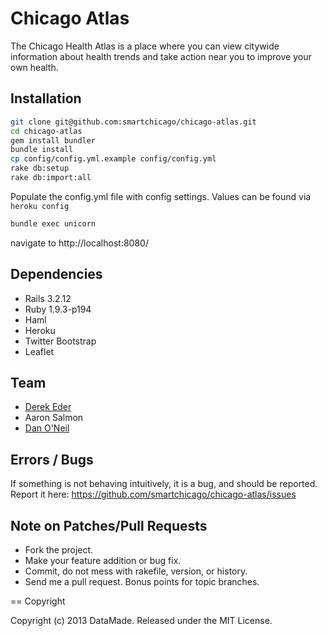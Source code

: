 # Chicago Atlas

The Chicago Health Atlas is a place where you can view citywide information about health trends and take action near you to improve your own health.

## Installation

``` bash
git clone git@github.com:smartchicago/chicago-atlas.git
cd chicago-atlas
gem install bundler
bundle install
cp config/config.yml.example config/config.yml
rake db:setup
rake db:import:all
```

Populate the config.yml file with config settings. Values can be found via `heroku config`

``` bash
bundle exec unicorn
```

navigate to http://localhost:8080/

## Dependencies

* Rails 3.2.12
* Ruby 1.9.3-p194
* Haml
* Heroku
* Twitter Bootstrap
* Leaflet

## Team

* [Derek Eder](mailto:derek.eder+git@gmail.com)
* Aaron Salmon
* [Dan O'Neil](mailto:doneil@cct.org)

## Errors / Bugs

If something is not behaving intuitively, it is a bug, and should be reported.
Report it here: https://github.com/smartchicago/chicago-atlas/issues

## Note on Patches/Pull Requests
 
* Fork the project.
* Make your feature addition or bug fix.
* Commit, do not mess with rakefile, version, or history.
* Send me a pull request. Bonus points for topic branches.

== Copyright

Copyright (c) 2013 DataMade. Released under the MIT License.

